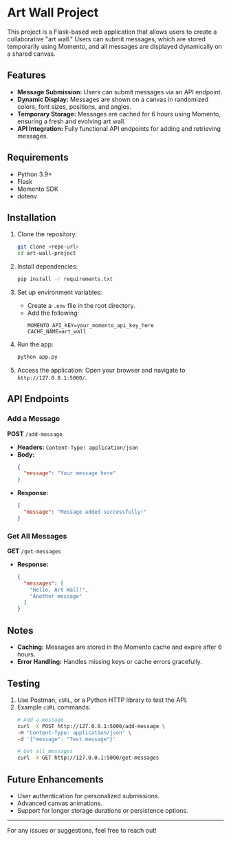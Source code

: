 # Art Wall Project

This project is a Flask-based web application that allows users to create a collaborative "art wall." Users can submit messages, which are stored temporarily using Momento, and all messages are displayed dynamically on a shared canvas.

## Features
- **Message Submission:** Users can submit messages via an API endpoint.
- **Dynamic Display:** Messages are shown on a canvas in randomized colors, font sizes, positions, and angles.
- **Temporary Storage:** Messages are cached for 6 hours using Momento, ensuring a fresh and evolving art wall.
- **API Integration:** Fully functional API endpoints for adding and retrieving messages.

## Requirements
- Python 3.9+
- Flask
- Momento SDK
- dotenv

## Installation
1. Clone the repository:
   ```bash
   git clone <repo-url>
   cd art-wall-project
   ```

2. Install dependencies:
   ```bash
   pip install -r requirements.txt
   ```

3. Set up environment variables:
   - Create a `.env` file in the root directory.
   - Add the following:
     ```plaintext
     MOMENTO_API_KEY=your_momento_api_key_here
     CACHE_NAME=art_wall
     ```

4. Run the app:
   ```bash
   python app.py
   ```

5. Access the application:
   Open your browser and navigate to `http://127.0.0.1:5000/`.

## API Endpoints
### Add a Message
**POST** `/add-message`
- **Headers:** `Content-Type: application/json`
- **Body:**
  ```json
  {
    "message": "Your message here"
  }
  ```
- **Response:**
  ```json
  {
    "message": "Message added successfully!"
  }
  ```

### Get All Messages
**GET** `/get-messages`
- **Response:**
  ```json
  {
    "messages": [
      "Hello, Art Wall!",
      "Another message"
    ]
  }
  ```

## Notes
- **Caching:** Messages are stored in the Momento cache and expire after 6 hours.
- **Error Handling:** Handles missing keys or cache errors gracefully.

## Testing
1. Use Postman, `cURL`, or a Python HTTP library to test the API.
2. Example `cURL` commands:
   ```bash
   # Add a message
   curl -X POST http://127.0.0.1:5000/add-message \
   -H "Content-Type: application/json" \
   -d '{"message": "Test message"}'

   # Get all messages
   curl -X GET http://127.0.0.1:5000/get-messages
   ```

## Future Enhancements
- User authentication for personalized submissions.
- Advanced canvas animations.
- Support for longer storage durations or persistence options.

---
For any issues or suggestions, feel free to reach out!

